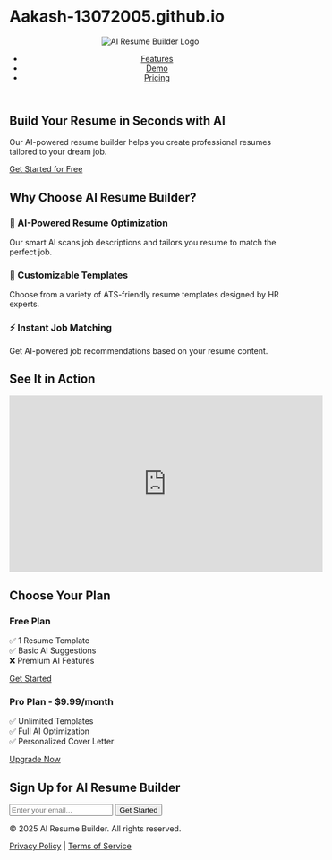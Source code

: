 # Aakash-13072005.github.io
<!DOCTYPE html>
<html lang="en">
  <head>
    <meta charset="utf-8">
    <meta name="viewport" content="width=device-width initial-scale=1.0">
    <title>AI Resume Builder</title>
    <link rel="stylesheet" href="ai-resume-builder.css">
    </head>
    <body>
      <!-- Header Section -->
      <header id="header">
        <img src="https://upload.wikimedia.org/wikipedia/commons/a/a7/React-icon.svg" alt="AI Resume Builder Logo" id="header-img">
        <nav id="nav-bar">
          <ul>
            <li><a href="#features" class="nav-link">Features</a></li>
            <li><a href="#video" class="nav-link">Demo</a></li>
            <li><a href="#pricing" class="nav-link">Pricing</a></li>
            </ul>
            </nav>
            </header>
          <!-- Hero Section -->
          <section id="hero">
            <h1>Build Your Resume in Seconds with AI</h1>
            <p>Our AI-powered resume builder helps you create professional resumes tailored to your dream job.</p>
            <a href="#form" class="btn">Get Started for Free</a>
            </section>
        <!-- Features Section -->
        <section id="features">
          <h2>Why Choose AI Resume Builder?</h2>
          <div class="feature">
            <h3>&#128196 AI-Powered Resume Optimization</h3>
            <p> Our smart AI scans job descriptions and tailors you resume to match the perfect job.</p>
            </div>
            <div class="feature">
              <h3>&#127912 Customizable Templates</h3>
              <p>Choose from a variety of ATS-friendly resume templates designed by HR experts.</p>
              </div>
              <div class="feature">
                <h3>&#9889 Instant Job Matching</h3>
                <p>Get AI-powered job recommendations based on your resume content.</p>
                </div>
                </section>
      <!-- Video Section -->
      <section id="video-section">
        <h2>See It in Action</h2>
        <iframe id="video" width="560" height="315" src="https://www.youtube.com/embed/Uw5jqN3Hf8" title="AI Resume Builder Demo" frameborder="0" allowfullscreen>
        </iframe>
        </section>
    <!-- Pricing Section -->
    <section id="pricing">
      <h2>Choose Your Plan</h2>
      <div class="pricing-plan">
        <h3>Free Plan</h3>
        <p>&#9989 1 Resume Template <br>
        &#9989 Basic AI Suggestions <br>
        &#10060 Premium AI Features</p>
        <a href="#form" class="btn">Get Started</a>
        </div>
        <div class="pricing-plan">
          <h3>Pro Plan - $9.99/month</h3>
          <p>&#9989 Unlimited Templates <br>
          &#9989 Full AI Optimization <br>
          &#9989 Personalized Cover Letter</p>
          <a href="#form" class="btn">Upgrade Now</a>
          </div>
          </section>
      <!-- Form Section -->
      <section id="form-section">
        <h2>Sign Up for AI Resume Builder</h2>
        <form id="form" action="https://www.freecodecamp.com/email-submit">
        <input type="email" id="email" placeholder="Enter your email..." required name="email">   
        <input type="submit" id="submit" value="Get Started">
        </form>
        </section>
    <!-- Footer Section -->
    <footer>
      <p>&#169 2025 AI Resume Builder. All rights reserved.</p>
      <p><a href="#">Privacy Policy</a> | <a href="#">Terms of Service</a></p>
      </footer>
    </body>
    </html>
